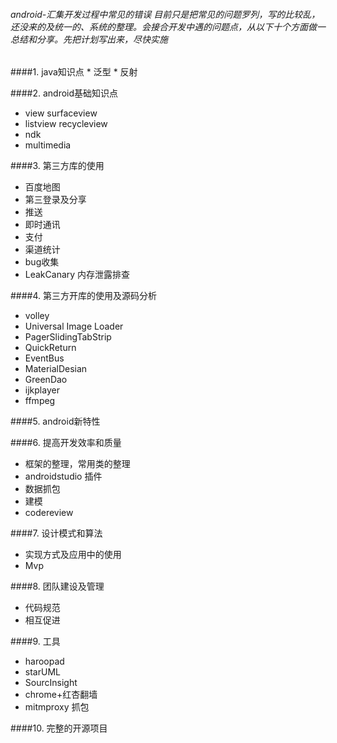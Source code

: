 ###### android-汇集开发过程中常见的错误 目前只是把常见的问题罗列，写的比较乱，还没来的及统一的、系统的整理。会接合开发中遇的问题点，从以下十个方面做一总结和分享。先把计划写出来，尽快实施
####1. java知识点
    * 泛型
    * 反射

####2. android基础知识点
   * view surfaceview
   * listview  recycleview
   * ndk
   * multimedia


####3. 第三方库的使用
  * 百度地图
  * 第三登录及分享
  * 推送
  * 即时通讯
  * 支付
  * 渠道统计
  * bug收集
  * LeakCanary 内存泄露排查
  
####4. 第三方开库的使用及源码分析
  * volley
  * Universal Image Loader
  * PagerSlidingTabStrip
  * QuickReturn
  * EventBus
  * MaterialDesian
  * GreenDao
  * ijkplayer
  * ffmpeg
  
####5. android新特性

####6. 提高开发效率和质量
   * 框架的整理，常用类的整理
   * androidstudio 插件
   * 数据抓包
   * 建模
   * codereview
   
####7. 设计模式和算法
  * 实现方式及应用中的使用
  * Mvp

####8. 团队建设及管理
   * 代码规范
   * 相互促进
   
####9. 工具
   * haroopad
   * starUML
   * SourcInsight
   * chrome+红杏翻墙
   * mitmproxy 抓包

####10. 完整的开源项目


